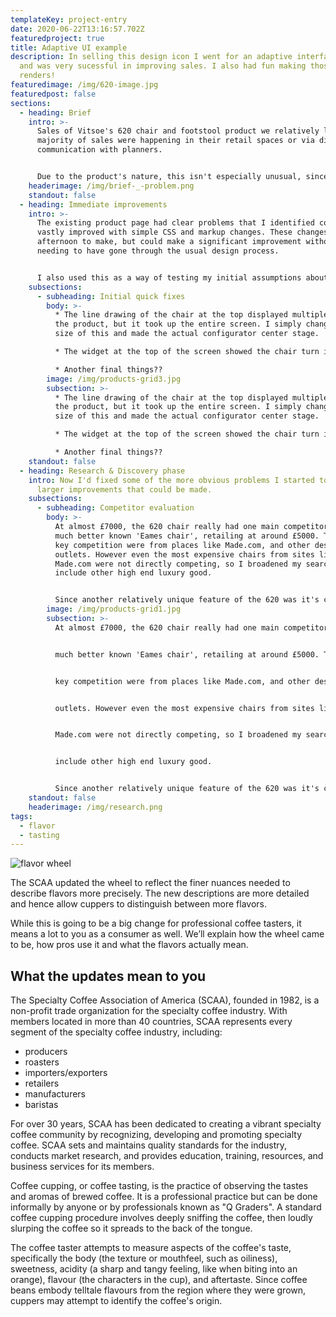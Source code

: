 ```yaml
---
templateKey: project-entry
date: 2020-06-22T13:16:57.702Z
featuredproject: true
title: Adaptive UI example
description: In selling this design icon I went for an adaptive interface design
  and was very sucessful in improving sales. I also had fun making those lovely
  renders!
featuredimage: /img/620-image.jpg
featuredpost: false
sections:
  - heading: Brief
    intro: >-
      Sales of Vitsoe's 620 chair and footstool product we relatively low. The
      majority of sales were happening in their retail spaces or via direct
      communication with planners.


      Due to the product's nature, this isn't especially unusual, since most people would want to sit in one before purchase. However, since Vitsoe only operated 4 physical shops worldwide, improving online sales was important. 
    headerimage: /img/brief-_-problem.png
    standout: false
  - heading: Immediate improvements
    intro: >-
      The existing product page had clear problems that I identified could be
      vastly improved with simple CSS and markup changes. These changes took an
      afternoon to make, but could make a significant improvement without
      needing to have gone through the usual design process. 


      I also used this as a way of testing my initial assumptions about why the product page was performing poorly, and feed any findings into my design process.
    subsections:
      - subheading: Initial quick fixes
        body: >-
          * The line drawing of the chair at the top displayed multiple sides of
          the product, but it took up the entire screen. I simply changed the
          size of this and made the actual configurator center stage.

          * The widget at the top of the screen showed the chair turn into a sofa, however this was a complete duplication of the configurator towards the end, minus the button overlays. Since it was still just a line drawing, it wasn't providing the customer any more information, so it was removed entirely. 

          * Another final things??
        image: /img/products-grid3.jpg
        subsection: >-
          * The line drawing of the chair at the top displayed multiple sides of
          the product, but it took up the entire screen. I simply changed the
          size of this and made the actual configurator center stage.

          * The widget at the top of the screen showed the chair turn into a sofa, however this was a complete duplication of the configurator towards the end, minus the button overlays. Since it was still just a line drawing, it wasn't providing the customer any more information, so it was removed entirely.

          * Another final things??
    standout: false
  - heading: Research & Discovery phase
    intro: Now I'd fixed some of the more obvious problems I started to look at
      larger improvements that could be made.
    subsections:
      - subheading: Competitor evaluation
        body: >-
          At almost £7000, the 620 chair really had one main competitor, the
          much better known 'Eames chair', retailing at around £5000. The other
          key competition were from places like Made.com, and other designer
          outlets. However even the most expensive chairs from sites like
          Made.com were not directly competing, so I broadened my search to
          include other high end luxury good. 


          Since another relatively unique feature of the 620 was it's customisation options, I found the luxury car market to be good case studies to look to.
        image: /img/products-grid1.jpg
        subsection: >-
          At almost £7000, the 620 chair really had one main competitor, the


          much better known 'Eames chair', retailing at around £5000. The other


          key competition were from places like Made.com, and other designer


          outlets. However even the most expensive chairs from sites like


          Made.com were not directly competing, so I broadened my search to


          include other high end luxury good.


          Since another relatively unique feature of the 620 was it's customisation options, I found the luxury car market to be good case studies to look to.
    standout: false
    headerimage: /img/research.png
tags:
  - flavor
  - tasting
---
```

![flavor wheel](/img/flavor_wheel.jpg)

The SCAA updated the wheel to reflect the finer nuances needed to describe flavors more precisely. The new descriptions are more detailed and hence allow cuppers to distinguish between more flavors.

While this is going to be a big change for professional coffee tasters, it means a lot to you as a consumer as well. We’ll explain how the wheel came to be, how pros use it and what the flavors actually mean.

## What the updates mean to you

The Specialty Coffee Association of America (SCAA), founded in 1982, is a non-profit trade organization for the specialty coffee industry. With members located in more than 40 countries, SCAA represents every segment of the specialty coffee industry, including:

* producers
* roasters
* importers/exporters
* retailers
* manufacturers
* baristas

For over 30 years, SCAA has been dedicated to creating a vibrant specialty coffee community by recognizing, developing and promoting specialty coffee. SCAA sets and maintains quality standards for the industry, conducts market research, and provides education, training, resources, and business services for its members.

Coffee cupping, or coffee tasting, is the practice of observing the tastes and aromas of brewed coffee. It is a professional practice but can be done informally by anyone or by professionals known as "Q Graders". A standard coffee cupping procedure involves deeply sniffing the coffee, then loudly slurping the coffee so it spreads to the back of the tongue.

The coffee taster attempts to measure aspects of the coffee's taste, specifically the body (the texture or mouthfeel, such as oiliness), sweetness, acidity (a sharp and tangy feeling, like when biting into an orange), flavour (the characters in the cup), and aftertaste. Since coffee beans embody telltale flavours from the region where they were grown, cuppers may attempt to identify the coffee's origin.
